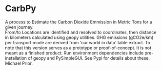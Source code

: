 # CarbPy
A process to Estimate the Carbon Dioxide Emmission in Metric Tons for a given journey.  
From/to Locations are identified and resolved to coordinates, then distance in kilometers calculated using geopy utilities.
GHG emissions (gCO2e/km) per transport mode are derived from 'our world in data' table extract.
To note that this version serves as a prototype or proof-of-concept. It is not meant as a finished product. 
Run environment dependencies include pre-installation of geopy and PySimpleGUI. See Pypi for details about these.
Michael Prior.
